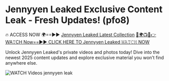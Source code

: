 # Jennyyen Leaked Exclusive Content Leak - Fresh Updates! (pfo8)

🔥 ACCESS NOW 🌍==►► <a href="https://tinyurl.com/3fjeunct" rel="nofollow">Jennyyen Leaked Latest Collection</a></h3>
[🔴🌍📺📱👉WA𝚃CH Now==►► CLICK HERE TO Jennyyen Leaked 𝚆𝙰𝚃𝙲𝙷 NOW](https://tinyurl.com/3fjeunct)

Unlock Jennyyen Leaked's private videos and photos today! Dive into the newest 2025 content updates and explore exclusive material you won’t find anywhere else.


<a href="https://tinyurl.com/3fjeunct" rel="nofollow" data-target="animated-image.originalLink"><img src="https://camo.githubusercontent.com/8a4f000d20f83aca3bf7ec5f350d767afa0574a8a352519fd8cfa583a6f93a33/68747470733a2f2f692e696d6775722e636f6d2f644a486b345a712e676966" alt="WATCH Videos" data-canonical-src="https://i.imgur.com/dJHk4Zq.gif" style="max-width: 100%; display: inline-block;" data-target="animated-image.originalImage"></a>
jennyyen leak